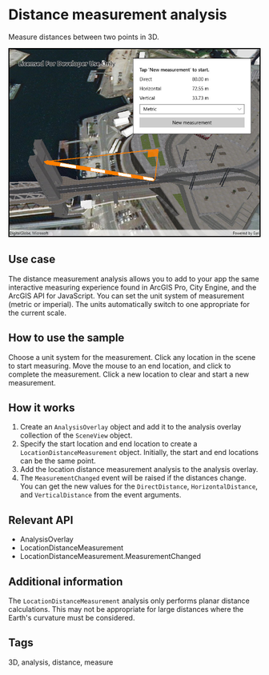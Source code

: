 # Distance measurement analysis

Measure distances between two points in 3D.

![Image of distance measurement analysis](DistanceMeasurement.jpg)

## Use case

The distance measurement analysis allows you to add to your app the same interactive measuring experience found in ArcGIS Pro, City Engine, and the ArcGIS API for JavaScript. You can set the unit system of measurement (metric or imperial). The units automatically switch to one appropriate for the current scale.

## How to use the sample

Choose a unit system for the measurement. Click any location in the scene to start measuring. Move the mouse to an end location, and click to complete the measurement. Click a new location to clear and start a new measurement.

## How it works

1. Create an `AnalysisOverlay` object and add it to the analysis overlay collection of the `SceneView` object.
2. Specify the start location and end location to create a `LocationDistanceMeasurement` object. Initially, the start and end locations can be the same point.
3. Add the location distance measurement analysis to the analysis overlay.
4. The `MeasurementChanged` event will be raised if the distances change. You can get the new values for the `DirectDistance`, `HorizontalDistance`, and `VerticalDistance` from the event arguments.

## Relevant API

* AnalysisOverlay
* LocationDistanceMeasurement
* LocationDistanceMeasurement.MeasurementChanged

## Additional information

The `LocationDistanceMeasurement` analysis only performs planar distance calculations. This may not be appropriate for large distances where the Earth's curvature must be considered.

## Tags

3D, analysis, distance, measure
